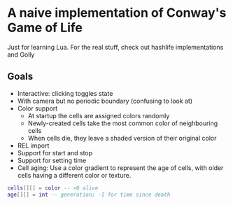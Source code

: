 # A naive implementation of Conway's Game of Life

Just for learning Lua. For the real stuff, check out hashlife implementations and Golly

## Goals

- Interactive: clicking toggles state 
- With camera but no periodic boundary (confusing to look at)
- Color support
  - At startup the cells are assigned colors randomly
  - Newly-created cells take the most common color of neighbouring cells
  - When cells die, they leave a shaded version of their original color
- REL import
- Support for start and stop
- Support for setting time
- Cell aging: Use a color gradient to represent the age of cells, with older cells having a different color or texture.

```lua
cells[][] = color -- >0 alive
age[][] = int -- generation; -1 for time since death
```




